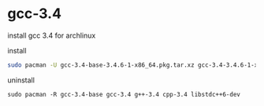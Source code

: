 # gcc-3.4
install gcc 3.4 for archlinux

install

```bash
sudo pacman -U gcc-3.4-base-3.4.6-1-x86_64.pkg.tar.xz gcc-3.4-3.4.6-1-x86_64.pkg.tar.xz g++-3.4-3.4.6-1-x86_64.pkg.tar.xz cpp-3.4-3.4.6-1-x86_64.pkg.tar.xz libstdc++6-dev-3.4.6-1-x86_64.pkg.tar.xz
```

uninstall 

```
sudo pacman -R gcc-3.4-base gcc-3.4 g++-3.4 cpp-3.4 libstdc++6-dev
```